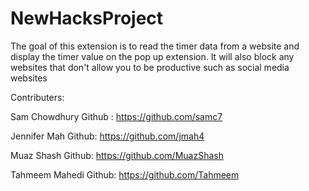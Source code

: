 # NewHacksProject

The goal of this extension is to read the timer data from a website and display the timer value on the pop up extension.
It will also block any websites that don't allow you to be productive such as social media websites


Contributers: 

Sam Chowdhury
Github : https://github.com/samc7

Jennifer Mah
Github: https://github.com/jmah4

Muaz Shash
Github: https://github.com/MuazShash

Tahmeem Mahedi 
Github: https://github.com/Tahmeem
